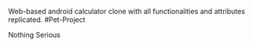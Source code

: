 Web-based android calculator clone with all functionalities and attributes replicated. #Pet-Project

Nothing Serious
